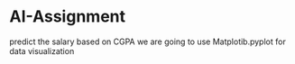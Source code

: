 # AI-Assignment
predict the salary based on CGPA
we are going to use Matplotib.pyplot for data visualization
